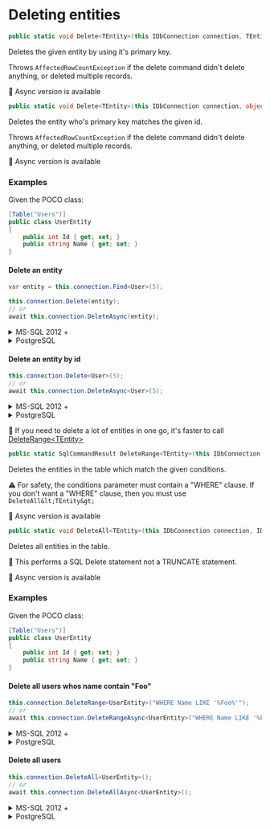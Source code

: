 # Deleting entities

```csharp
public static void Delete<TEntity>(this IDbConnection connection, TEntity entity, IDbTransaction transaction = null, Dialect dialect = null, int? commandTimeout = null)```
```

Deletes the given entity by using it's primary key.

Throws `AffectedRowCountException` if the delete command didn't delete anything, or deleted multiple records.

:memo: Async version is available

```csharp
public static void Delete<TEntity>(this IDbConnection connection, object id, IDbTransaction transaction = null, Dialect dialect = null, int? commandTimeout = null)```
```

Deletes the entity who's primary key matches the given id.

Throws `AffectedRowCountException` if the delete command didn't delete anything, or deleted multiple records.

:memo: Async version is available

### Examples
Given the POCO class:
```csharp
[Table("Users")]
public class UserEntity
{
    public int Id { get; set; }
    public string Name { get; set; }
}
```

#### Delete an entity
```csharp
var entity = this.connection.Find<User>(5);

this.connection.Delete(entity);
// or
await this.connection.DeleteAsync(entity);
```

<details>
<summary>MS-SQL 2012 +</summary>
```SQL
DELETE FROM [Users]
WHERE [Id] = @Id
```
</details>
<details>
<summary>PostgreSQL</summary>
```SQL
DELETE FROM Users
WHERE Id = @Id
```
</details>

#### Delete an entity by id
```csharp
this.connection.Delete<User>(5);
// or
await this.connection.DeleteAsync<User>(5);
```

<details>
<summary>MS-SQL 2012 +</summary>
```SQL
DELETE FROM [Users]
WHERE [Id] = @Id
```
</details>
<details>
<summary>PostgreSQL</summary>
```SQL
DELETE FROM Users
WHERE Id = @Id
```
</details>

:memo: If you need to delete a lot of entities in one go, it's faster to call [DeleteRange&lt;TEntity&gt;](DeleteRange.md)
<a id="DeleteRange"></a>

```csharp
public static SqlCommandResult DeleteRange<TEntity>(this IDbConnection connection, string conditions, object parameters = null, IDbTransaction transaction = null, Dialect dialect = null, int? commandTimeout = null)```
```

Deletes the entities in the table which match the given conditions.

:warning: For safety, the conditions parameter must contain a "WHERE" clause. If you don't want a "WHERE" clause, then you must use `DeleteAll&lt;TEntity&gt;`

:memo: Async version is available

```csharp
public static void DeleteAll<TEntity>(this IDbConnection connection, IDbTransaction transaction = null, Dialect dialect = null, int? commandTimeout = null)```
```

Deletes all entities in the table.

:memo: This performs a SQL Delete statement not a TRUNCATE statement.

:memo: Async version is available

### Examples
Given the POCO class:
```csharp
[Table("Users")]
public class UserEntity
{
    public int Id { get; set; }
    public string Name { get; set; }
}
```

#### Delete all users whos name contain "Foo"

```csharp
this.connection.DeleteRange<UserEntity>("WHERE Name LIKE '%Foo%'");
// or
await this.connection.DeleteRangeAsync<UserEntity>("WHERE Name LIKE '%Foo%'");
```

<details>
<summary>MS-SQL 2012 +</summary>
```SQL
DELETE FROM [Users]
WHERE Name LIKE '%Foo%'
```
</details>
<details>
<summary>PostgreSQL</summary>
```SQL
DELETE FROM Users
WHERE Name LIKE '%Foo%'
```
</details>


#### Delete all users

```csharp
this.connection.DeleteAll<UserEntity>();
// or
await this.connection.DeleteAllAsync<UserEntity>();
```

<details>
<summary>MS-SQL 2012 +</summary>
```SQL
DELETE FROM [Users]
```
</details>
<details>
<summary>PostgreSQL</summary>
```SQL
DELETE FROM Users
```
</details>